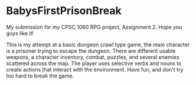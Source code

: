 # BabysFirstPrisonBreak
My submission for my CPSC 1060 RPG project, Assignment 2. Hope you guys like it!

This is my attempt at a basic dungeon crawl type game, the main character is a prisoner trying to escape the dungeon.
There are different usable weapons, a character inventory, combat, puzzles, and several enemies scattered across the map. 
The player uses selective verbs and nouns to create actions that interact with the environment.
Have fun, and don't try too hard to break the game.
